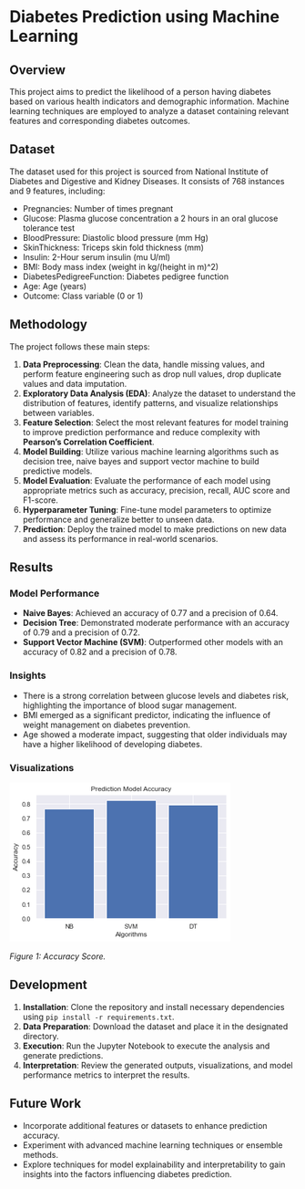 # Diabetes Prediction using Machine Learning

## Overview

This project aims to predict the likelihood of a person having diabetes based on various health indicators and demographic information. Machine learning techniques are employed to analyze a dataset containing relevant features and corresponding diabetes outcomes.

## Dataset

The dataset used for this project is sourced from National Institute of Diabetes and Digestive and Kidney Diseases. It consists of 768 instances and 9 features, including:

- Pregnancies: Number of times pregnant
- Glucose: Plasma glucose concentration a 2 hours in an oral glucose tolerance test
- BloodPressure: Diastolic blood pressure (mm Hg)
- SkinThickness: Triceps skin fold thickness (mm)
- Insulin: 2-Hour serum insulin (mu U/ml)
- BMI: Body mass index (weight in kg/(height in m)^2)
- DiabetesPedigreeFunction: Diabetes pedigree function
- Age: Age (years)
- Outcome: Class variable (0 or 1)

## Methodology

The project follows these main steps:

1. **Data Preprocessing**: Clean the data, handle missing values, and perform feature engineering such as drop null values, drop duplicate values and data imputation.
2. **Exploratory Data Analysis (EDA)**: Analyze the dataset to understand the distribution of features, identify patterns, and visualize relationships between variables.
3. **Feature Selection**: Select the most relevant features for model training to improve prediction performance and reduce complexity with **Pearson’s Correlation Coefficient**.
4. **Model Building**: Utilize various machine learning algorithms such as decision tree, naive bayes and support vector machine to build predictive models.
5. **Model Evaluation**: Evaluate the performance of each model using appropriate metrics such as accuracy, precision, recall, AUC score and F1-score.
6. **Hyperparameter Tuning**: Fine-tune model parameters to optimize performance and generalize better to unseen data.
7. **Prediction**: Deploy the trained model to make predictions on new data and assess its performance in real-world scenarios.

## Results

### Model Performance

- **Naive Bayes**: Achieved an accuracy of 0.77 and a precision of 0.64.
- **Decision Tree**: Demonstrated moderate performance with an accuracy of 0.79 and a precision of 0.72.
- **Support Vector Machine (SVM)**: Outperformed other models with an accuracy of 0.82 and a precision of 0.78.

### Insights

- There is a strong correlation between glucose levels and diabetes risk, highlighting the importance of blood sugar management.
- BMI emerged as a significant predictor, indicating the influence of weight management on diabetes prevention.
- Age showed a moderate impact, suggesting that older individuals may have a higher likelihood of developing diabetes.

### Visualizations
![Accuracy Test](images/download.png)

*Figure 1: Accuracy Score.*

## Development

1. **Installation**: Clone the repository and install necessary dependencies using `pip install -r requirements.txt`.
2. **Data Preparation**: Download the dataset and place it in the designated directory.
3. **Execution**: Run the Jupyter Notebook to execute the analysis and generate predictions.
4. **Interpretation**: Review the generated outputs, visualizations, and model performance metrics to interpret the results.

## Future Work

- Incorporate additional features or datasets to enhance prediction accuracy.
- Experiment with advanced machine learning techniques or ensemble methods.
- Explore techniques for model explainability and interpretability to gain insights into the factors influencing diabetes prediction.



